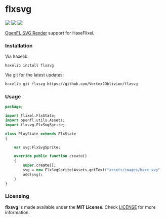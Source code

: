 # flxsvg

![](https://img.shields.io/github/repo-size/Vortex2Oblivion/flxsvg) ![](https://badgen.net/github/open-issues/Vortex2Oblivion/flxsvg) ![](https://badgen.net/badge/license/MIT/green)

[OpenFL SVG Render](https://github.com/openfl/svg/) support for HaxeFlixel.

### Installation

Via haxelib:
```bash
haxelib install flxsvg
```

Via git for the latest updates:
```bash
haxelib git flxsvg https://github.com/Vortex2Oblivion/flxsvg
```

### Usage

```haxe
package;

import flixel.FlxState;
import openfl.utils.Assets;
import flxsvg.FlxSvgSprite;

class PlayState extends FlxState
{

	var svg:FlxSvgSprite;

	override public function create()
	{
		super.create();
		svg = new FlxSvgSprite(Assets.getText("assets/images/haxe.svg"));
		add(svg);
	}
}
```

### Licensing

**flxsvg** is made available under the **MIT License**. Check [LICENSE](./LICENSE) for more information.
